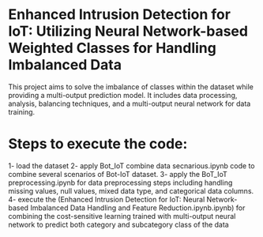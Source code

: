 # Enhanced Intrusion Detection for IoT: Utilizing Neural Network-based Weighted Classes for Handling Imbalanced Data

This project aims to solve the imbalance of classes within the dataset while providing a multi-output prediction model. It includes data processing, analysis, balancing techniques, and a multi-output neural network for data training. 


# Steps to execute the code: 
1- load the dataset
2- apply Bot_IoT combine data secnarious.ipynb code to combine several scenarios of Bot-IoT dataset. 
3- apply the BoT_IoT preprocessing.ipynb for data preprocessing steps including handling missing values, null values, mixed data type, and categorical data columns.
4- execute the (Enhanced Intrusion Detection for IoT: Neural Network-based Imbalanced Data Handling and Feature Reduction.ipynb.ipynb) for combining the cost-sensitive learning trained with multi-output neural network to predict both category and subcategory class of the data
